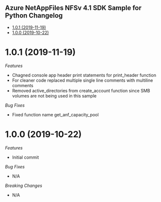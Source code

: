 ## Azure NetAppFiles NFSv 4.1 SDK Sample for Python Changelog

- [1.0.1 (2019-11-19)](#101-2019-11-19)
- [1.0.0 (2019-10-22)](#100-2019-10-22)

# 1.0.1 (2019-11-19)

*Features*
* Chagned console app header print statements for print_header function
* For cleaner code replaced multiple single line comments with multiline comments
* Removed active_directories from create_account function since SMB volumes are not being used in this sample
  
*Bug Fixes*
* Fixed function name get_anf_capacity_pool


# 1.0.0 (2019-10-22)

*Features*
* Initial commit

*Bug Fixes*
* N/A

*Breaking Changes*
* N/A
